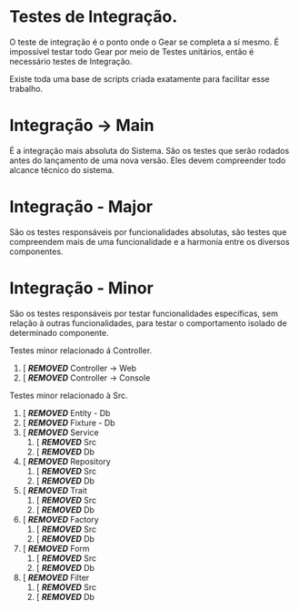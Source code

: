 # Testes de Integração.


O teste de integração é o ponto onde o Gear se completa a sí mesmo.
É impossível testar todo Gear por meio de Testes unitários, então é necessário testes de Integração.

Existe toda uma base de scripts criada exatamente para facilitar esse trabalho.



# Integração -> Main

É a integração mais absoluta do Sistema. São os testes que serão rodados antes do lançamento de uma nova versão.
Eles devem compreender todo alcance técnico do sistema.




# Integração - Major

São os testes responsáveis por funcionalidades absolutas, são testes que compreendem mais de uma funcionalidade e a harmonia entre os diversos componentes.



# Integração - Minor

São os testes responsáveis por testar funcionalidades específicas, sem relação à outras funcionalidades, para testar o comportamento isolado de determinado componente.


Testes minor relacionado á Controller.

1. [ ***REMOVED*** Controller -> Web
1. [ ***REMOVED*** Controller -> Console


Testes minor relacionado à Src.

1. [ ***REMOVED*** Entity - Db
1. [ ***REMOVED*** Fixture - Db
1. [ ***REMOVED*** Service
    1. [ ***REMOVED*** Src
    1. [ ***REMOVED*** Db
1. [ ***REMOVED*** Repository
    1. [ ***REMOVED*** Src
    1. [ ***REMOVED*** Db
1. [ ***REMOVED*** Trait
    1. [ ***REMOVED*** Src
    1. [ ***REMOVED*** Db
1. [ ***REMOVED*** Factory
    1. [ ***REMOVED*** Src
    1. [ ***REMOVED*** Db
1. [ ***REMOVED*** Form
    1. [ ***REMOVED*** Src
    1. [ ***REMOVED*** Db
1. [ ***REMOVED*** Filter
    1. [ ***REMOVED*** Src
    1. [ ***REMOVED*** Db




